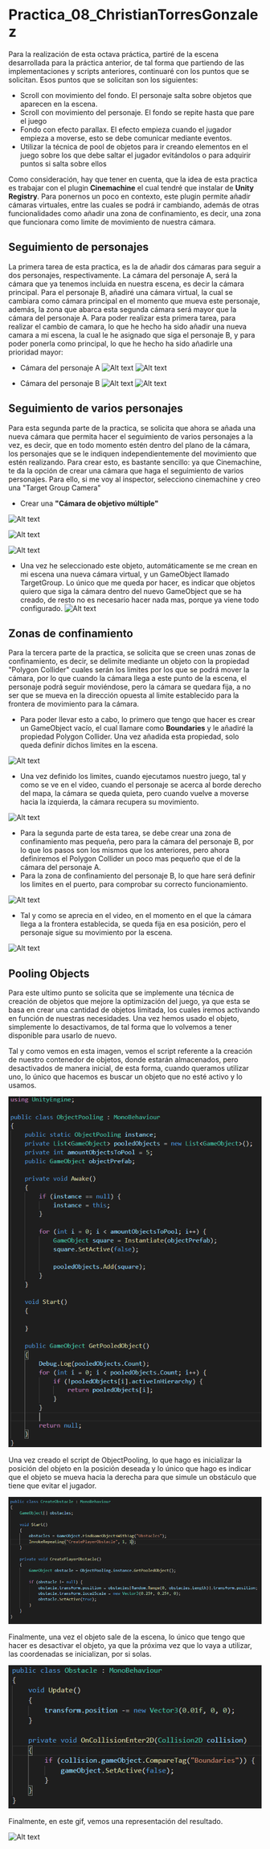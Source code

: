 # Practica_08_ChristianTorresGonzalez

Para la realización de esta octava práctica, partiré de la escena desarrollada para la práctica anterior, de tal forma que partiendo de las implementaciones y scripts anteriores, continuaré con los puntos que se solicitan. Esos puntos que se solicitan son los siguientes:
- Scroll con movimiento del fondo. El personaje salta sobre objetos que aparecen en la escena.
- Scroll con movimiento del personaje. El fondo se repite hasta que pare el juego
- Fondo con efecto parallax. El efecto empieza cuando el jugador empieza a moverse, esto se debe comunicar mediante eventos.
- Utilizar la técnica de pool de objetos para ir creando elementos en el juego sobre los que debe saltar el jugador evitándolos o para adquirir puntos si salta sobre ellos

Como consideración, hay que tener en cuenta, que la idea de esta practica es trabajar con el plugin **Cinemachine**  el cual tendré que instalar de **Unity Registry**. Para ponernos un poco en contexto, este plugin permite añadir cámaras virtuales, entre las cuales se podrá ir cambiando, además de otras funcionalidades como añadir una zona de confinamiento, es decir, una zona que funcionara como limite de movimiento de nuestra cámara.
 

## Seguimiento de personajes
La primera tarea de esta practica, es la de añadir dos cámaras para seguir a dos personajes, respectivamente. La cámara del personaje A, será la cámara que ya tenemos incluida en nuestra escena, es decir la cámara principal. Para el personaje B, añadiré una cámara virtual, la cual se cambiara como cámara principal en el momento que mueva este personaje, además, la zona que abarca esta segunda cámara será mayor que la cámara del personaje A. Para poder realizar esta primera tarea, para realizar el cambio de camara, lo que he hecho ha sido añadir una nueva camara a mi escena, la cual le he asignado que siga el personaje B, y para poder ponerla como principal, lo que he hecho ha sido añadirle una prioridad mayor:

- Cámara del personaje A
  ![Alt text](/img/camaraA.png)
  ![Alt text](/img/camaraA.gif)
  
- Cámara del personaje B
  ![Alt text](/img/camaraB.png)
  ![Alt text](/img/camaraB.gif)

## Seguimiento de varios personajes
Para esta segunda parte de la practica, se solicita que ahora se añada una nueva cámara que permita hacer el seguimiento de varios personajes a la vez, es decir, que en todo momento estén dentro del plano de la cámara, los personajes que se le indiquen independientemente del movimiento que estén realizando. Para crear esto, es bastante sencillo: ya que Cinemachine, te da la opción de crear una cámara que haga el seguimiento de varios personajes. Para ello, si me voy al inspector, selecciono cinemachine y creo una "Target Group Camera"

- Crear una **"Cámara de objetivo múltiple"**

![Alt text](/img/target1.png)

![Alt text](/img/target2.png)

![Alt text](/img/target3.png)

- Una vez he seleccionado este objeto, automáticamente se me crean en mi escena una nueva cámara virtual, y un GameObject llamado TargetGroup. Lo único que me queda por hacer, es indicar que objetos quiero que siga la cámara dentro del nuevo GameObject que se ha creado, de resto no es necesario hacer nada mas, porque ya viene todo configurado.
![Alt text](/img/target.gif)



## Zonas de confinamiento
Para la tercera parte de la practica, se solicita que se creen unas zonas de confinamiento, es decir, se delimite mediante un objeto con la propiedad "Polygon Collider" cuales serán los limites por los que se podrá mover la cámara, por lo que cuando la cámara llega a este punto de la escena, el personaje podrá seguir moviéndose, pero la cámara se quedara fija, a no ser que se mueva en la dirección opuesta al limite establecido para la frontera de movimiento para la cámara. 
- Para poder llevar esto a cabo, lo primero que tengo que hacer es crear un GameObject vacío, el cual llamare como **Boundaries** y le añadiré la propiedad Polygon Collider. Una vez añadida esta propiedad, solo queda definir dichos limites en la escena.

![Alt text](/img/fronteraA.png)

- Una vez definido los limites, cuando ejecutamos nuestro juego, tal y como se ve en el video, cuando el personaje se acerca al borde derecho del mapa, la cámara se queda quieta, pero cuando vuelve a moverse hacia la izquierda, la cámara recupera su movimiento.

![Alt text](/img/fronteraA.gif)

- Para la segunda parte de esta tarea, se debe crear una zona de confinamiento mas pequeña, pero para la cámara del personaje B, por lo que los pasos son los mismos que los anteriores, pero ahora definiremos el Polygon Collider un poco mas pequeño que el de la cámara del personaje A.
- Para la zona de confinamiento del personaje B, lo que hare será definir los limites en el puerto, para comprobar su correcto funcionamiento.

![Alt text](/img/fronteraB.png)

- Tal y como se aprecia en el video, en el momento en el que la cámara llega a la frontera establecida, se queda fija en esa posición, pero el personaje sigue su movimiento por la escena.

![Alt text](/img/fronteraB.gif)

## Pooling Objects
Para este ultimo punto se solicita que se implemente una técnica de creación de objetos que mejore la optimización del juego, ya que esta se basa en crear una cantidad de objetos limitada, los cuales iremos activando en función de nuestras necesidades. Una vez hemos usado el objeto, simplemente lo desactivamos, de tal forma que lo volvemos a tener disponible para usarlo de nuevo.

Tal y como vemos en esta imagen, vemos el script referente a la creación de nuestro contenedor de objetos, donde estarán almacenados, pero desactivados de manera inicial, de esta forma, cuando queramos utilizar uno, lo único que hacemos es buscar un objeto que no esté activo y lo usamos.

![Alt text](/img/pooling.png)

Una vez creado el script de ObjectPooling, lo que hago es inicializar la posición del objeto en la posición deseada y lo único que hago es indicar que el objeto se mueva hacia la derecha para que simule un obstáculo que tiene que evitar el jugador.

![Alt text](/img/obstaculo.png)

Finalmente, una vez el objeto sale de la escena, lo único que tengo que hacer es desactivar el objeto, ya que la próxima vez que lo vaya a utilizar, las coordenadas se inicializan, por si solas.

![Alt text](/img/desactivar.png)

Finalmente, en este gif, vemos una representación del resultado.

![Alt text](/img/resultado.gif)
